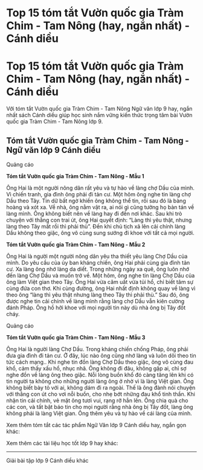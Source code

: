 # Top 15 tóm tắt Vườn quốc gia Tràm Chim - Tam Nông (hay, ngắn nhất) - Cánh diều

# Top 15 tóm tắt Vườn quốc gia Tràm Chim - Tam Nông (hay, ngắn nhất) - Cánh diều

Với tóm tắt Vườn quốc gia Tràm Chim - Tam Nông Ngữ văn lớp 9 hay, ngắn nhất sách Cánh diều giúp học sinh nắm vững kiến thức trọng tâm bài Vườn quốc gia Tràm Chim - Tam Nông lớp 9.

## Tóm tắt Vườn quốc gia Tràm Chim - Tam Nông - Ngữ văn lớp 9 Cánh diều

Quảng cáo

**Tóm tắt Vườn quốc gia Tràm Chim - Tam Nông - Mẫu 1**

Ông Hai là một người nông dân rất yêu và tự hào về làng chợ Dầu của mình. Vì chiến tranh, gia đình ông phải đi tản cư. Một hôm ông nghe tin làng chợ Dầu theo Tây. Tin dữ bất ngờ khiến ông không thể tin, rồi sau đó là bàng hoàng và xót xa. Về nhà, ông nằm vật ra, ai nói gì cũng tưởng họ bàn tán về làng mình. Ông không biết nên về làng hay đi đến nơi khác. Sau khi trò chuyện với thằng con trai út, ông Hai quyết định: “Làng thì yêu thật, nhưng làng theo Tây mất rồi thì phải thù”. Đến khi chủ tịch xã lên cải chính làng Dầu không theo giặc, ông vô cùng sung sướng đi khoe với tất cả mọi người.

**Tóm tắt Vườn quốc gia Tràm Chim - Tam Nông - Mẫu 2**

Ông Hai là người một người nông dân yêu tha thiết yêu làng Chợ Dầu của mình. Do yêu cầu của ủy ban kháng chiến, ông Hai phải cùng gia đình tản cư. Xa làng ông nhớ làng da diết. Trong những ngày xa quê, ông luôn nhớ đến làng Chợ Dầu và muốn trở về. Một hôm, ông nghe tin làng Chợ Dầu của ông làm Việt gian theo Tây. Ông Hai vừa căm uất vừa tủi hổ, chỉ biết tâm sự cùng đứa con thơ. Khi cùng đường, ông Hai nhất định không quay về làng vì theo ông “làng thì yêu thật nhưng làng theo Tây thì phải thù.” Sau đó, ông được nghe tin cải chính về làng mình rằng làng chợ Dầu vẫn kiên cường đánh Pháp. Ông hồ hởi khoe với mọi người tin này dù nhà ông bị Tây đốt cháy.

Quảng cáo

**Tóm tắt Vườn quốc gia Tràm Chim - Tam Nông - Mẫu 3**

Ông Hai là người làng Chợ Dầu. Trong kháng chiến chống Pháp, ông phải đưa gia đình đi tản cư. Ở đây, lúc nào ông cũng nhớ làng và luôn dõi theo tin tức cách mạng.. Khi nghe tin đồn làng Chợ Dầu theo giặc, ông vô cùng đau khổ, cảm thấy xấu hổ, nhục nhã. Ông không đi đâu, không gặp ai, chỉ sợ nghe đồn về làng ông theo giặc. Nỗi lòng buồn khổ đó càng tăng lên khi có tin người ta không cho những người làng ông ở nhờ vì là làng Việt gian. Ông không biết bày tỏ với ai, không dám đi ra ngoài. Thế là ông đành nói chuyện với thằng con út cho vơi nỗi buồn, cho nhẹ bớt những đau khổ tinh thần. Khi nhận tin cải chính, vẻ mặt ông tươi vui, rạng rỡ hẳn lên. Ông chia quà cho các con, và tất bật báo tin cho mọi người rằng nhà ông bị Tây đốt, làng ông không phải là làng Việt gian. Ông thêm yêu và tự hào về cái làng của mình.

Xem thêm tóm tắt các tác phẩm Ngữ Văn lớp 9 Cánh diều hay, ngắn gọn khác:

Xem thêm các tài liệu học tốt lớp 9 hay khác:

* * *

Giải bài tập lớp 9 Cánh diều khác
